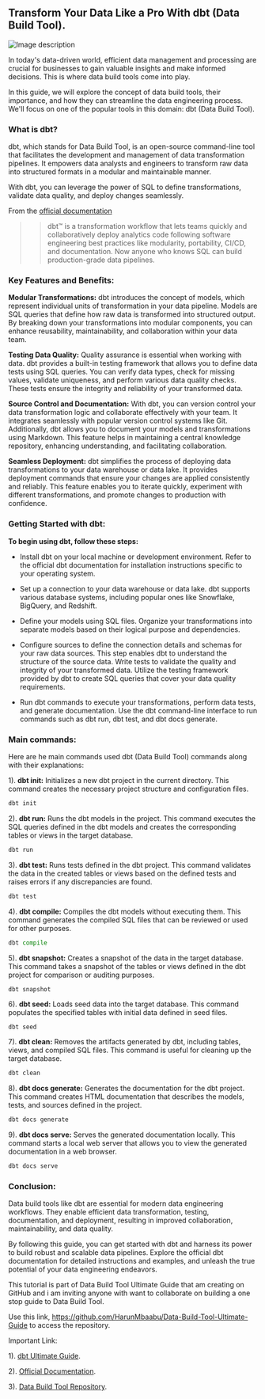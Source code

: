 ## **Transform Your Data Like a Pro With dbt (Data Build Tool).**

![Image description](https://dev-to-uploads.s3.amazonaws.com/uploads/articles/irxaeik5l2tvess4v9rk.png)


In today's data-driven world, efficient data management and processing are crucial for businesses to gain valuable insights and make informed decisions. This is where data build tools come into play. 

In this guide, we will explore the concept of data build tools, their importance, and how they can streamline the data engineering process. We'll focus on one of the popular tools in this domain: dbt (Data Build Tool). 

### **What is dbt?**
dbt, which stands for Data Build Tool, is an open-source command-line tool that facilitates the development and management of data transformation pipelines. It empowers data analysts and engineers to transform raw data into structured formats in a modular and maintainable manner.

 With dbt, you can leverage the power of SQL to define transformations, validate data quality, and deploy changes seamlessly. 


From the [official documentation](https://docs.getdbt.com/docs/introduction)
>>dbt™ is a transformation workflow that lets teams quickly and collaboratively deploy analytics code following software engineering best practices like modularity, portability, CI/CD, and documentation. Now anyone who knows SQL can build production-grade data pipelines. 


### **Key Features and Benefits:**

**Modular Transformations:** dbt introduces the concept of models, which represent individual units of transformation in your data pipeline. Models are SQL queries that define how raw data is transformed into structured output. By breaking down your transformations into modular components, you can enhance reusability, maintainability, and collaboration within your data team.

**Testing Data Quality:** Quality assurance is essential when working with data. dbt provides a built-in testing framework that allows you to define data tests using SQL queries. You can verify data types, check for missing values, validate uniqueness, and perform various data quality checks. These tests ensure the integrity and reliability of your transformed data.

**Source Control and Documentation:** With dbt, you can version control your data transformation logic and collaborate effectively with your team. It integrates seamlessly with popular version control systems like Git. Additionally, dbt allows you to document your models and transformations using Markdown. This feature helps in maintaining a central knowledge repository, enhancing understanding, and facilitating collaboration.

**Seamless Deployment:** dbt simplifies the process of deploying data transformations to your data warehouse or data lake. It provides deployment commands that ensure your changes are applied consistently and reliably. This feature enables you to iterate quickly, experiment with different transformations, and promote changes to production with confidence.

### **Getting Started with dbt:**

 **To begin using dbt, follow these steps:**
- Install dbt on your local machine or development environment. Refer to the official dbt documentation for installation instructions specific to your operating system.

- Set up a connection to your data warehouse or data lake. dbt supports various database systems, including popular ones like Snowflake, BigQuery, and Redshift.

- Define your models using SQL files. Organize your transformations into separate models based on their logical purpose and dependencies.

- Configure sources to define the connection details and schemas for your raw data sources. This step enables dbt to understand the structure of the source data.
Write tests to validate the quality and integrity of your transformed data. Utilize the testing framework provided by dbt to create SQL queries that cover your data quality requirements.

- Run dbt commands to execute your transformations, perform data tests, and generate documentation. Use the dbt command-line interface to run commands such as dbt run, dbt test, and dbt docs generate. 

### **Main commands:**
Here are he main commands used dbt (Data Build Tool) commands along with their explanations:

1). **dbt init:** Initializes a new dbt project in the current directory. This command creates the necessary project structure and configuration files.

```python
dbt init
```
2). **dbt run:** Runs the dbt models in the project. This command executes the SQL queries defined in the dbt models and creates the corresponding tables or views in the target database.

```scala
dbt run
```

3). **dbt test:** Runs tests defined in the dbt project. This command validates the data in the created tables or views based on the defined tests and raises errors if any discrepancies are found.

```python
dbt test
```

4). **dbt compile:** Compiles the dbt models without executing them. This command generates the compiled SQL files that can be reviewed or used for other purposes.

```python
dbt compile
```

5). **dbt snapshot:** Creates a snapshot of the data in the target database. This command takes a snapshot of the tables or views defined in the dbt project for comparison or auditing purposes.

```
dbt snapshot
```

6). **dbt seed:** Loads seed data into the target database. This command populates the specified tables with initial data defined in seed files.

```python
dbt seed
```

7). **dbt clean:** Removes the artifacts generated by dbt, including tables, views, and compiled SQL files. This command is useful for cleaning up the target database.

```python
dbt clean
```

8). **dbt docs generate:** Generates the documentation for the dbt project. This command creates HTML documentation that describes the models, tests, and sources defined in the project.

```python
dbt docs generate
```

9). **dbt docs serve:** Serves the generated documentation locally. This command starts a local web server that allows you to view the generated documentation in a web browser.

```python
dbt docs serve
``` 

### **Conclusion:**

Data build tools like dbt are essential for modern data engineering workflows. They enable efficient data transformation, testing, documentation, and deployment, resulting in improved collaboration, maintainability, and data quality. 

By following this guide, you can get started with dbt and harness its power to build robust and scalable data pipelines. Explore the official dbt documentation for detailed instructions and examples, and unleash the true potential of your data engineering endeavors.

This tutorial is part of Data Build Tool Ultimate Guide that am creating on GitHub and i am inviting anyone with want to collaborate on building a one stop guide to Data Build Tool. 

Use this link, https://github.com/HarunMbaabu/Data-Build-Tool-Ultimate-Guide to access the repository. 

Important Link:

1). [dbt Ultimate Guide](https://github.com/HarunMbaabu/Data-Build-Tool-Ultimate-Guide.).

2). [Official Documentation]().  

3). [Data Build Tool Repository](https://github.com/dbt-labs/dbt-core). 

